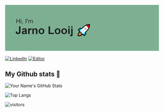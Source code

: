  ![HI](/header.png)

 [![LinkedIn](https://img.shields.io/badge/LinkedIn-jarnolooij-informational?style=flat-square&logo=linkedin&logoColor=white)](https://www.linkedin.com/in/jarnolooij/)
 [![Editor](https://img.shields.io/badge/Editor-VSCode-blue?style=flat-square&logo=visual-studio-code&logoColor=white)](https://code.visualstudio.com/)
 

## My Github stats 🚀
![Your Name's GitHub Stats](https://github-readme-stats.vercel.app/api?username=jarnolooij&show_icons=true&rank_icon=github&theme=github_dark_dimmed&include_all_commits=true&hide=contribs,issues)

![Top Langs](https://github-readme-stats.vercel.app/api/top-langs/?username=jarnolooij&layout=compact)

![visitors](https://visitor-badge.glitch.me/badge?page_id=jarnolooij.jarnolooij&left_color=green&right_color=red)
